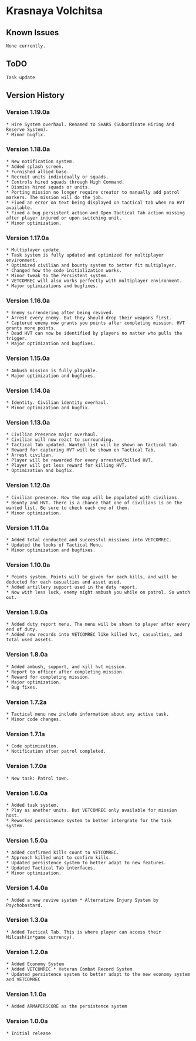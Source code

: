 # Krasnaya Volchitsa

## Known Issues
    None currently.
## ToDO
    Task update
## Version History

### Version 1.19.0a
    * Hire System overhaul. Renamed to SHARS (Subordinate Hiring And Reserve System).
    * Minor bugfix.

### Version 1.18.0a
    * New notification system.
    * Added splash screen.
    * Furnished allied base.
    * Recruit units individually or squads. 
    * Controls hired squads through High Command.
    * Dismiss hired squads or units.
    * Porting mission no longer require creator to manually add patrol markers. The mission will do the job.
    * Fixed an error on text being displayed on tactical tab when no HVT available.
    * Fixed a bug persistent action and Open Tactical Tab action missing after player injured or upon switching unit.
    * Minor optimization.

### Version 1.17.0a
    * Multiplayer update.
    * Task system is fully updated and optimized for multiplayer environment.
    * Optimized civilian and bounty system to better fit multiplayer.
    * Changed how the code initialization works.
    * Minor tweak to the Persistent system.
    * VETCOMREC will also works perfectly with multiplayer environment.
    * Major optimizations and bugfixes.

### Version 1.16.0a
    * Enemy surrendering after being revived.
    * Arrest every enemy. But they should drop their weapons first.
    * Captured enemy now grants you points after completing mission. HVT grants more points.
    * Dead HVT can now be identified by players no matter who pulls the trigger.
    * Major optimization and bugfixes.

### Version 1.15.0a
    * Ambush mission is fully playable.
    * Major optimization and bugfixes.

### Version 1.14.0a
    * Identity. Civilian identity overhaul.
    * Minor optimization and bugfix.

### Version 1.13.0a
    * Civilian Presence major overhaul.
    * Civilian will now react to surrounding. 
    * Tactical Tab updated. Wanted list will be shown on tactical tab.
    * Reward for capturing HVT will be shown on Tactical Tab.
    * Arrest civilian.
    * Player will be rewarded for every arrested/killed HVT.
    * Player will get less reward for killing HVT.
    * Optimization and bugfix.

### Version 1.12.0a
    * Civilian presence. Now the map will be populated with civilians.
    * Bounty and HVT. There is a chance that one of civilians is on the wanted list. Be sure to check each one of them. 
    * Minor optimization.

### Version 1.11.0a
    * Added total conducted and successful missions into VETCOMREC.
    * Updated the looks of Tactical Menu.
    * Minor optimization and bugfixes.

### Version 1.10.0a
    * Points system. Points will be given for each kills, and will be deducted for each casualties and asset used. 
    * Added artillery support used in the duty report.
    * Now with less luck, enemy might ambush you while on patrol. So watch out.

### Version 1.9.0a
    * Added duty report menu. The menu will be shown to player after every end of duty.
    * Added new records into VETCOMREC like killed hvt, casualties, and total used assets.

### Version 1.8.0a
    * Added ambush, support, and kill hvt mission.
    * Report to officer after completing mission.
    * Reward for completing mission.
    * Major optimization.
    * Bug fixes.

### Version 1.7.2a
    * Tactical menu now include information about any active task.
    * Minor code changes.

### Version 1.7.1a
    * Code optimization. 
    * Notification after patrol completed.

### Version 1.7.0a
    * New task: Patrol town. 

### Version 1.6.0a
    * Added task system.
    * Play as another units. But VETCOMREC only available for mission host.
    * Reworked persistence system to better intergrate for the task system. 

### Version 1.5.0a
    * Added confirmed kills count to VETCOMREC.
    * Approach killed unit to confirm kills.
    * Updated persistence system to better adapt to new features. 
    * Updated Tactical Tab interfaces.
    * Minor optimization.

### Version 1.4.0a
    * Added a new revive system * Alternative Injury System by Psychobastard. 

### Version 1.3.0a
    * Added Tactical Tab. This is where player can access their Milcash(in*game currency).

### Version 1.2.0a
    * Added Economy System
    * Added VETCOMREC * Veteran Combat Record System
    * Updated persistence system to better adapt to the new economy system and VETCOMREC

### Version 1.1.0a
    * Added ARMAPERSCORE as the persistence system

### Version 1.0.0a
    * Initial release
